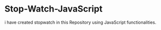 # Stop-Watch-JavaScript
i have created stopwatch in this Repository using JavaScript functionalities.  
